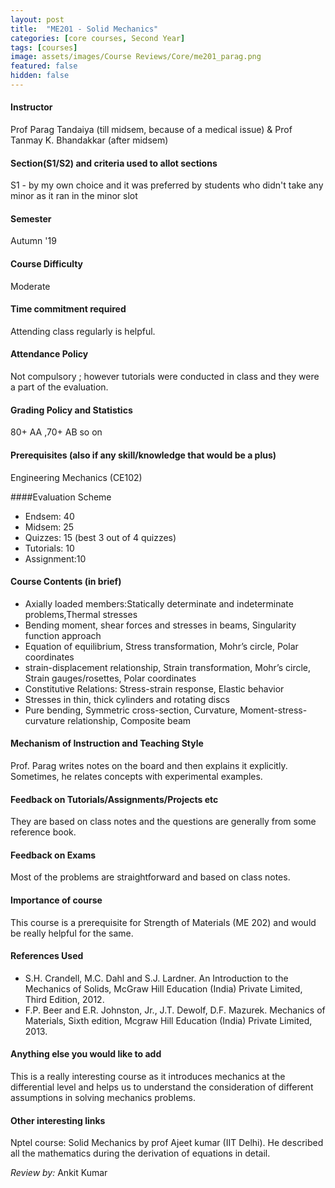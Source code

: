 ```yaml
---
layout: post
title:  "ME201 - Solid Mechanics"
categories: [core courses, Second Year]
tags: [courses]
image: assets/images/Course Reviews/Core/me201_parag.png
featured: false
hidden: false
---
```


#### Instructor
Prof Parag Tandaiya (till midsem, because of a medical issue) & Prof Tanmay K. Bhandakkar (after midsem)

#### Section(S1/S2) and criteria used to allot sections
S1 - by my own choice and it was preferred by students who didn't take any minor as it ran in the minor slot

#### Semester
Autumn '19

#### Course Difficulty
Moderate

#### Time commitment required
Attending class regularly is helpful.

#### Attendance Policy
Not compulsory ; however tutorials were conducted in class and they were a part of the evaluation.

#### Grading Policy and Statistics
80+ AA ,70+ AB so on

#### Prerequisites (also if any skill/knowledge that would be a plus)
Engineering Mechanics (CE102)

####Evaluation Scheme
* Endsem: 40
* Midsem: 25 
* Quizzes: 15 (best 3 out of 4 quizzes) 
* Tutorials: 10 
* Assignment:10

#### Course Contents (in brief)
* Axially loaded members:Statically determinate and indeterminate problems,Thermal stresses
* Bending moment, shear forces and stresses in beams, Singularity function approach
* Equation of equilibrium, Stress transformation, Mohr’s circle, Polar coordinates
* strain-displacement relationship, Strain transformation, Mohr’s circle, Strain
gauges/rosettes, Polar coordinates
* Constitutive Relations: Stress-strain response, Elastic behavior
* Stresses in thin, thick cylinders and rotating discs
* Pure bending, Symmetric cross-section, Curvature, Moment-stress-curvature relationship, Composite beam

#### Mechanism of Instruction and Teaching Style
Prof. Parag writes notes on the board and then explains it explicitly. Sometimes, he relates concepts with experimental examples.

#### Feedback on Tutorials/Assignments/Projects etc
They are based on class notes and the questions are generally from some reference book.

#### Feedback on Exams
Most of the problems are straightforward and based on class notes.

#### Importance of course
This course is a prerequisite for Strength of Materials (ME 202) and would be really helpful for the same.

#### References Used
* S.H. Crandell, M.C. Dahl and S.J. Lardner. An Introduction to the Mechanics of Solids, McGraw Hill Education (India)
Private Limited, Third Edition, 2012.
* F.P. Beer and E.R. Johnston, Jr., J.T. Dewolf, D.F. Mazurek. Mechanics of Materials, Sixth edition, Mcgraw Hill
Education (India) Private Limited, 2013.

#### Anything else you would like to add
This is a really interesting course as it introduces mechanics at the differential level and helps us to understand the consideration of different assumptions in solving mechanics problems.

#### Other interesting links
Nptel course: Solid Mechanics by prof Ajeet kumar (IIT Delhi). He described all the mathematics during the derivation of equations in detail.

*Review by:* Ankit Kumar

